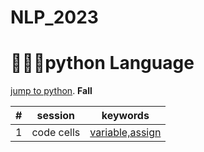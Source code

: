 # NLP_2023

# 🐎🏰🌺python Language
[ jump to python](https://wikidocs.net/book/1).
**Fall**

|#|session|keywords|
|:--:|:--:|:--:|
|1|code cells|[variable,assign](https://github.com/hyojinjin/NLP_2023/blob/main/1_CodeCells_Basic_.ipynb)
